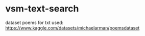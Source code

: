 # vsm-text-search
dataset poems for txt used: https://www.kaggle.com/datasets/michaelarman/poemsdataset
